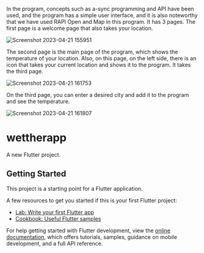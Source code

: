 In the program, concepts such as a-sync programming and API have been used, and the program has a simple user interface, and it is also noteworthy that we have used RAPI Open and Map in this program. It has 3 pages.
The first page is a welcome page that also takes your location.

![Screenshot 2023-04-21 155951](https://user-images.githubusercontent.com/104554904/233641246-28a5e47a-1de2-425c-adf4-4546b57109be.png)

The second page is the main page of the program, which shows the temperature of your location. Also, on this page, on the left side, there is an icon that takes your current location and shows it to the program. It takes the third page.

![Screenshot 2023-04-21 161753](https://user-images.githubusercontent.com/104554904/233641796-6eeac937-f799-487f-ad8c-2c3ef38881f3.png)

On the third page, you can enter a desired city and add it to the program and see the temperature.

![Screenshot 2023-04-21 161807](https://user-images.githubusercontent.com/104554904/233642194-ae53141b-7c8a-463d-be58-63e9a67180f7.png)









# wettherapp

A new Flutter project.

## Getting Started

This project is a starting point for a Flutter application.

A few resources to get you started if this is your first Flutter project:

- [Lab: Write your first Flutter app](https://docs.flutter.dev/get-started/codelab)
- [Cookbook: Useful Flutter samples](https://docs.flutter.dev/cookbook)

For help getting started with Flutter development, view the
[online documentation](https://docs.flutter.dev/), which offers tutorials,
samples, guidance on mobile development, and a full API reference.
